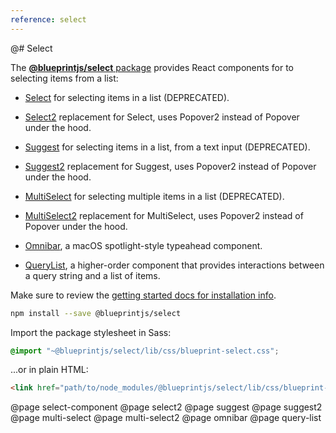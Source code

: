 ```yaml
---
reference: select
---
```


@# Select

The [__@blueprintjs/select__ package](https://www.npmjs.com/package/@blueprintjs/select)
provides React components for to selecting items from a list:

- [Select](#select/select-component) for selecting items in a list (DEPRECATED).

- [Select2](#select/select2) replacement for Select, uses Popover2 instead of Popover under the hood.

- [Suggest](#select/suggest) for selecting items in a list, from a text input (DEPRECATED).

- [Suggest2](#select/suggest2) replacement for Suggest, uses Popover2 instead of Popover under the hood.

- [MultiSelect](#select/multi-select) for selecting multiple items in a list (DEPRECATED).

- [MultiSelect2](#select/multi-select2) replacement for MultiSelect, uses Popover2 instead of Popover under the hood.

- [Omnibar](#select/omnibar), a macOS spotlight-style typeahead component.

- [QueryList](#select/query-list), a higher-order component that provides interactions between a query string and a list of items.

Make sure to review the [getting started docs for installation info](#blueprint/getting-started).

```sh
npm install --save @blueprintjs/select
```

Import the package stylesheet in Sass:

```scss
@import "~@blueprintjs/select/lib/css/blueprint-select.css";
```

...or in plain HTML:

```html
<link href="path/to/node_modules/@blueprintjs/select/lib/css/blueprint-select.css" rel="stylesheet" />
```

@page select-component
@page select2
@page suggest
@page suggest2
@page multi-select
@page multi-select2
@page omnibar
@page query-list
